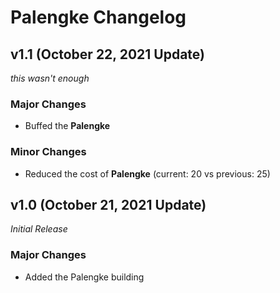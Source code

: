 # Palengke Changelog
## v1.1 (October 22, 2021 Update)
*this wasn't enough*
### Major Changes
- Buffed the **Palengke**
### Minor Changes
- Reduced the cost of **Palengke** (current: 20 vs previous: 25)

## v1.0 (October 21, 2021 Update)
*Initial Release*
### Major Changes
- Added the Palengke building